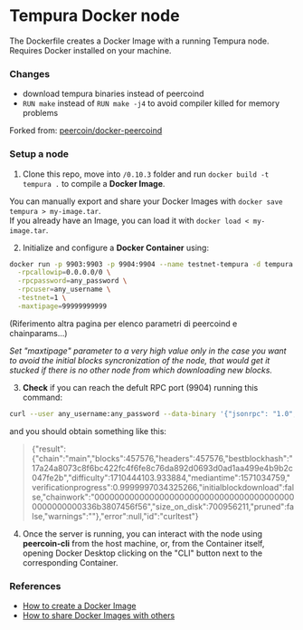 # Tempura Docker node

The Dockerfile creates a Docker Image with a running Tempura node. \
Requires Docker installed on your machine.

### Changes

* download tempura binaries instead of peercoind
* `RUN make` instead of `RUN make -j4` to avoid compiler killed for memory problems

Forked from: [peercoin/docker-peercoind](https://github.com/peercoin/docker-peercoind.git)

### Setup a node

1. Clone this repo, move into `/0.10.3` folder and run `docker build -t tempura .` to compile a **Docker Image**. 

You can manually export and share your Docker Images with `docker save tempura > my-image.tar`. \
If you already have an Image, you can load it with `docker load < my-image.tar`.


2. Initialize and configure a **Docker Container** using:

```sh
docker run -p 9903:9903 -p 9904:9904 --name testnet-tempura -d tempura \
  -rpcallowip=0.0.0.0/0 \
  -rpcpassword=any_password \
  -rpcuser=any_username \
  -testnet=1 \
  -maxtipage=99999999999
```

(Riferimento altra pagina per elenco parametri di peercoind e chainparams...)

*Set "maxtipage" parameter to a very high value only in the case you want to avoid the initial blocks syncronization of the node, that would get it stucked if there is no other node from which downloading new blocks.*

3. **Check** if you can reach the defult RPC port (9904) running this command:

```sh
curl --user any_username:any_password --data-binary '{"jsonrpc": "1.0", "id":"curltest", "method": "getblockchaininfo", "params": [] }'  -H 'content-type: text/plain;' localhost:9904/
```

and you should obtain something like this:

> {"result":{"chain":"main","blocks":457576,"headers":457576,"bestblockhash":"17a24a8073c8f6bc422fc4f6fe8c76da892d0693d0ad1aa499e4b9b2c047fe2b","difficulty":1710444103.933884,"mediantime":1571034759,"verificationprogress":0.9999997034325266,"initialblockdownload":false,"chainwork":"00000000000000000000000000000000000000000000000000336b3807456f56","size_on_disk":700956211,"pruned":false,"warnings":""},"error":null,"id":"curltest"}

4. Once the server is running, you can interact with the node using **peercoin-cli** from the host machine, or, from the Container itself, opening Docker Desktop clicking on the "CLI" button next to the corresponding Container.

### References

* [How to create a Docker Image](https://www.linux.com/training-tutorials/how-create-docker-image/?utm_source=pocket_mylist)
* [How to share Docker Images with others](https://www.cloudsavvyit.com/12326/how-to-share-docker-images-with-others/?utm_source=pocket_mylist)
